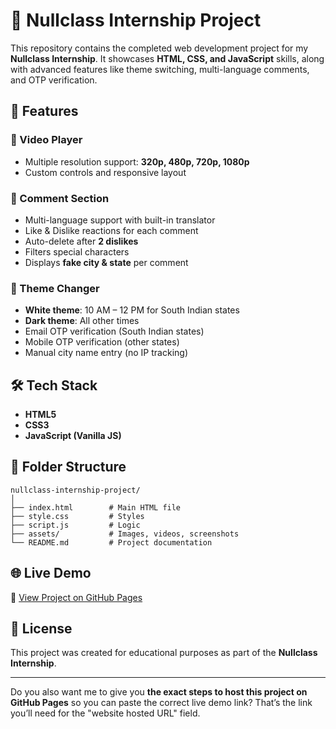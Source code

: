 

# 🌟 Nullclass Internship Project

This repository contains the completed web development project for my **Nullclass Internship**.
It showcases **HTML, CSS, and JavaScript** skills, along with advanced features like theme switching, multi-language comments, and OTP verification.

## 🚀 Features

### 🎥 Video Player

* Multiple resolution support: **320p, 480p, 720p, 1080p**
* Custom controls and responsive layout

### 💬 Comment Section

* Multi-language support with built-in translator
* Like & Dislike reactions for each comment
* Auto-delete after **2 dislikes**
* Filters special characters
* Displays **fake city & state** per comment

### 🎨 Theme Changer

* **White theme**: 10 AM – 12 PM for South Indian states
* **Dark theme**: All other times
* Email OTP verification (South Indian states)
* Mobile OTP verification (other states)
* Manual city name entry (no IP tracking)

## 🛠️ Tech Stack

* **HTML5**
* **CSS3**
* **JavaScript (Vanilla JS)**

## 📂 Folder Structure

```
nullclass-internship-project/
│
├── index.html        # Main HTML file
├── style.css         # Styles
├── script.js         # Logic
├── assets/           # Images, videos, screenshots
└── README.md         # Project documentation
```

## 🌐 Live Demo

🔗 [View Project on GitHub Pages](https://aaferr.github.io/nullclass-internship-project/)


## 📜 License

This project was created for educational purposes as part of the **Nullclass Internship**.

---

Do you also want me to give you **the exact steps to host this project on GitHub Pages** so you can paste the correct live demo link? That’s the link you’ll need for the "website hosted URL" field.
